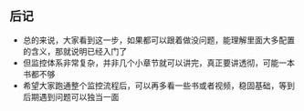 ## 后记
* 总的来说，大家看到这一步，如果都可以跟着做没问题，能理解里面大多配置的含义，那就说明已经入门了
* 但监控体系非常复杂，并非几个小章节就可以讲完，真正要讲透彻，可能一本书都不够
* 希望大家跑通整个监控流程后，可以再多看一些书或者视频，稳固基础，等到后期遇到问题可以独当一面

